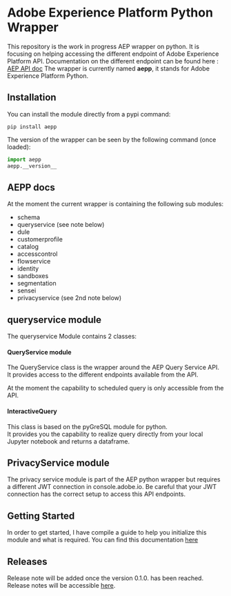# Adobe Experience Platform Python Wrapper

This repository is the work in progress AEP wrapper on python.
It is focusing on helping accessing the different endpoint of Adobe Experience Platform API.
Documentation on the different endpoint can be found here : [AEP API doc](https://www.adobe.io/apis/experienceplatform/home/api-reference.html)
The wrapper is currently named **aepp**, it stands for Adobe Experience Platform Python.

## Installation

You can install the module directly from a pypi command:

```shell
pip install aepp
```

The version of the wrapper can be seen by the following command (once loaded): 

```python
import aepp
aepp.__version__

```

## AEPP docs

At the moment the current wrapper is containing the following sub modules:

* schema
* queryservice (see note below)
* dule
* customerprofile
* catalog
* accesscontrol
* flowservice
* identity
* sandboxes
* segmentation
* sensei
* privacyservice (see 2nd note below)

## queryservice module

The queryservice Module contains 2 classes:

#### QueryService module

The QueryService class is the wrapper around the AEP Query Service API.\
It provides access to the different endpoints available from the API.

At the moment the capability to scheduled query is only accessible from the API.

#### InteractiveQuery

This class is based on the pyGreSQL module for python.\
It provides you the capability to realize query directly from your local Jupyter notebook and returns a dataframe.

## PrivacyService module

The privacy service module is part of the AEP python wrapper but requires a different JWT connection in console.adobe.io.
Be careful that your JWT connection has the correct setup to access this API endpoints.

## Getting Started

In order to get started, I have compile a guide to help you initialize this module and what is required.
You can find this documentation [here](./docs/getting-started.md)

## Releases

Release note will be added once the version 0.1.0. has been reached.
Release notes will be accessible [here](./docs/releases.md).
